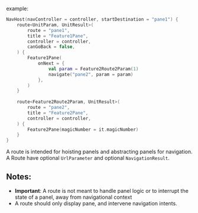 example:
```kotlin
NavHost(navController = controller, startDestination = "pane1") {  
    route<UnitParam, UnitResult>(  
        route = "pane1",  
        title = "Feature1Pane",  
        controller = controller,  
        canGoBack = false,  
    ) {  
        Feature1Pane(  
            onNext = {  
                val param = Feature2Route2Param(1)  
                navigate("pane2", param = param)  
            },  
        )  
    }  
  
    route<Feature2Route2Param, UnitResult>(  
        route = "pane2",  
        title = "Feature2Pane",  
        controller = controller,  
    ) {  
        Feature2Pane(magicNumber = it.magicNumber)  
    }  
}
```

A route is intended for hoisting panels and abstracting panels for navigation.
A Route have optional `UrlParameter` and optional `NavigationResult`.

## Notes:
- **Important**: A route is not meant to handle panel logic or to interrupt the state of a panel, away from navigational context
- A route should only display pane, and intervene navigation intents.